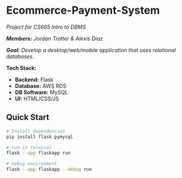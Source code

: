 # Ecommerce-Payment-System
_Project for CS665 Intro to DBMS_

_**Members:** Jordan Trotter & Alexis Diaz_

_**Goal:** Develop a desktop/web/mobile application that uses relational databases._

**Tech Stack:**
- **Backend:** Flask
- **Database:** AWS RDS
- **DB Software:** MySQL
- **UI:** HTML/CSS/JS

## Quick Start
```bash
# Install dependencies
pip install flask pymysql

# run in terminal
flask --app flaskapp run

# Debug environment
flask --app flaskapp --debug run
```
